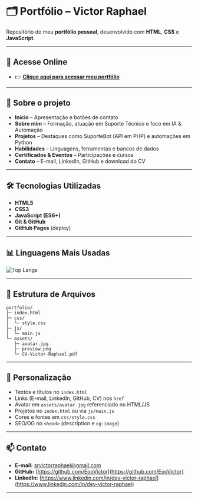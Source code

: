 # 🗂️ Portfólio – Victor Raphael

Repositório do meu **portfólio pessoal**, desenvolvido com **HTML**, **CSS** e **JavaScript**.

---

## 🚀 Acesse Online

* 👉 **[Clique aqui para acessar meu portfólio](https://eoovictor.github.io/Portfolio/)**

---

## 📌 Sobre o projeto

* **Início** – Apresentação e botões de contato
* **Sobre mim** – Formação, atuação em Suporte Técnico e foco em IA & Automação
* **Projetos** – Destaques como SuporteBot (API em PHP) e automações em Python
* **Habilidades** – Linguagens, ferramentas e bancos de dados
* **Certificados & Eventos** – Participações e cursos
* **Contato** – E-mail, LinkedIn, GitHub e download do CV

---

## 🛠️ Tecnologias Utilizadas

* **HTML5**
* **CSS3**
* **JavaScript (ES6+)**
* **Git & GitHub**
* **GitHub Pages** (deploy)

---

## 📊 Linguagens Mais Usadas

![Top Langs](https://github-readme-stats.vercel.app/api/top-langs/?username=EooVictor&layout=compact&hide_border=true&theme=dark)


---

## 📁 Estrutura de Arquivos

```
portfolio/
├─ index.html
├─ css/
│  └─ style.css
├─ js/
│  └─ main.js
└─ assets/
   ├─ avatar.jpg
   ├─ preview.png
   └─ CV-Victor-Raphael.pdf
```

---

## 🧩 Personalização

* Textos e títulos no `index.html`
* Links (E-mail, LinkedIn, GitHub, CV) nos `href`
* Avatar em `assets/avatar.jpg` referenciado no HTML/JS
* Projetos no `index.html` ou via `js/main.js`
* Cores e fontes em `css/style.css`
* SEO/OG no `<head>` (description e `og:image`)

---

## 📫 Contato

* **E-mail:** [srvictorraphael@gmail.com](mailto:srvictorraphael@gmail.com)
* **GitHub:** [https://github.com/EooVictor](https://github.com/EooVictor)
* **LinkedIn:** [https://www.linkedin.com/in/dev-victor-raphael](https://www.linkedin.com/in/dev-victor-raphael)

---
